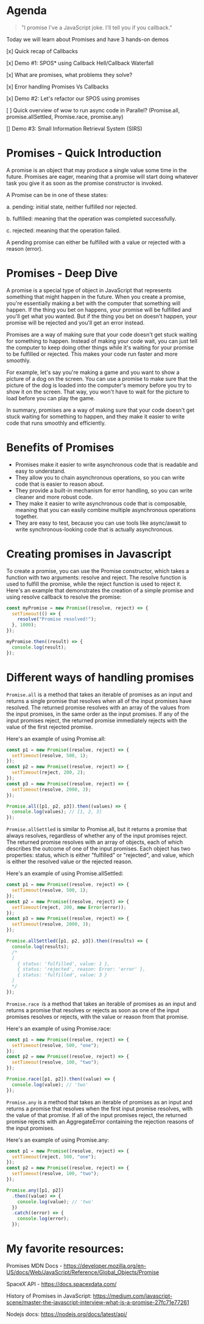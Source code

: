 # Agenda

> "I promise I've a JavaScript joke. I'll tell you if you callback."

Today we will learn about Promises and have 3 hands-on demos

[x] Quick recap of Callbacks

[x] Demo #1: SPOS\* using Callback Hell/Callback Waterfall

[x] What are promises, what problems they solve?

[x] Error handling Promises Vs Callbacks

[x] Demo #2: Let's refactor our SPOS using promises

[ ] Quick overview of wow to run async code in Parallel? (Promise.all, promise.allSettled, Promise.race, promise.any)

[] Demo #3: Small Information Retrieval System (SIRS)

# Promises - Quick Introduction

A promise is an object that may produce a single value some time in the future. Promises are eager, meaning that a promise will start doing whatever task you give it as soon as the promise constructor is invoked.

A Promise can be in one of these states:

a. pending: initial state, neither fulfilled nor rejected.

b. fulfilled: meaning that the operation was completed successfully.

c. rejected: meaning that the operation failed.

A pending promise can either be fulfilled with a value or rejected with a reason (error).

# Promises - Deep Dive

A promise is a special type of object in JavaScript that represents something that might happen in the future. When you create a promise, you're essentially making a bet with the computer that something will happen. If the thing you bet on happens, your promise will be fulfilled and you'll get what you wanted. But if the thing you bet on doesn't happen, your promise will be rejected and you'll get an error instead.

Promises are a way of making sure that your code doesn't get stuck waiting for something to happen. Instead of making your code wait, you can just tell the computer to keep doing other things while it's waiting for your promise to be fulfilled or rejected. This makes your code run faster and more smoothly.

For example, let's say you're making a game and you want to show a picture of a dog on the screen. You can use a promise to make sure that the picture of the dog is loaded into the computer's memory before you try to show it on the screen. That way, you won't have to wait for the picture to load before you can play the game.

In summary, promises are a way of making sure that your code doesn't get stuck waiting for something to happen, and they make it easier to write code that runs smoothly and efficiently.

# Benefits of Promises

- Promises make it easier to write asynchronous code that is readable and easy to understand.
- They allow you to chain asynchronous operations, so you can write code that is easier to reason about.
- They provide a built-in mechanism for error handling, so you can write cleaner and more robust code.
- They make it easier to write asynchronous code that is composable, meaning that you can easily combine multiple asynchronous operations together.
- They are easy to test, because you can use tools like async/await to write synchronous-looking code that is actually asynchronous.

# Creating promises in Javascript

To create a promise, you can use the Promise constructor, which takes a function with two arguments: resolve and reject. The resolve function is used to fulfill the promise, while the reject function is used to reject it. Here's an example that demonstrates the creation of a simple promise and using resolve callback to resolve the promise:

```javascript
const myPromise = new Promise((resolve, reject) => {
  setTimeout(() => {
    resolve("Promise resolved!");
  }, 1000);
});

myPromise.then((result) => {
  console.log(result);
});
```

# Different ways of handling promises

`Promise.all` is a method that takes an iterable of promises as an input and returns a single promise that resolves when all of the input promises have resolved. The returned promise resolves with an array of the values from the input promises, in the same order as the input promises. If any of the input promises reject, the returned promise immediately rejects with the value of the first rejected promise.

Here's an example of using Promise.all:

```javascript
const p1 = new Promise((resolve, reject) => {
  setTimeout(resolve, 500, 1);
});
const p2 = new Promise((resolve, reject) => {
  setTimeout(reject, 200, 2);
});
const p3 = new Promise((resolve, reject) => {
  setTimeout(resolve, 2000, 3);
});

Promise.all([p1, p2, p3]).then((values) => {
  console.log(values); // [1, 2, 3]
});
```

`Promise.allSettled` is similar to Promise.all, but it returns a promise that always resolves, regardless of whether any of the input promises reject. The returned promise resolves with an array of objects, each of which describes the outcome of one of the input promises. Each object has two properties: status, which is either "fulfilled" or "rejected", and value, which is either the resolved value or the rejected reason.

Here's an example of using Promise.allSettled:

```javascript
const p1 = new Promise((resolve, reject) => {
  setTimeout(resolve, 500, 1);
});
const p2 = new Promise((resolve, reject) => {
  setTimeout(reject, 200, new Error(error));
});
const p3 = new Promise((resolve, reject) => {
  setTimeout(resolve, 2000, 3);
});

Promise.allSettled([p1, p2, p3]).then((results) => {
  console.log(results);
  /*
  [
    { status: 'fulfilled', value: 1 },
    { status: 'rejected', reason: Error: 'error' },
    { status: 'fulfilled', value: 3 }
  ]
  */
});
```

`Promise.race `is a method that takes an iterable of promises as an input and returns a promise that resolves or rejects as soon as one of the input promises resolves or rejects, with the value or reason from that promise.

Here's an example of using Promise.race:

```javascript
const p1 = new Promise((resolve, reject) => {
  setTimeout(resolve, 500, "one");
});
const p2 = new Promise((resolve, reject) => {
  setTimeout(resolve, 100, "two");
});

Promise.race([p1, p2]).then((value) => {
  console.log(value); // 'two'
});
```

`Promise.any` is a method that takes an iterable of promises as an input and returns a promise that resolves when the first input promise resolves, with the value of that promise. If all of the input promises reject, the returned promise rejects with an AggregateError containing the rejection reasons of the input promises.

Here's an example of using Promise.any:

```javascript
const p1 = new Promise((resolve, reject) => {
  setTimeout(reject, 500, "one");
});
const p2 = new Promise((resolve, reject) => {
  setTimeout(resolve, 100, "two");
});

Promise.any([p1, p2])
  .then((value) => {
    console.log(value); // 'two'
  })
  .catch((error) => {
    console.log(error);
  });
```

# My favorite resources:

Promises MDN Docs - https://developer.mozilla.org/en-US/docs/Web/JavaScript/Reference/Global_Objects/Promise

SpaceX API - https://docs.spacexdata.com/

History of Promises in JavaScript: https://medium.com/javascript-scene/master-the-javascript-interview-what-is-a-promise-27fc71e77261

Nodejs docs: https://nodejs.org/docs/latest/api/
